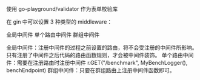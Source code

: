 使用 go-playground/validator 作为表单校验库

在 gin 中可以设置 3 种类型的 middleware：

全局中间件
单个路由中间件
群组中间件

全局中间件：注册中间件的过程之前设置的路由，将不会受注册的中间件所影响。只有注册了中间件之后代码的路由函数规则，才会被中间件装饰。
单个路由中间件：需要在注册路由时注册中间件
r.GET("/benchmark", MyBenchLogger(), benchEndpoint)
群组中间件：只要在群组路由上注册中间件函数即可。

